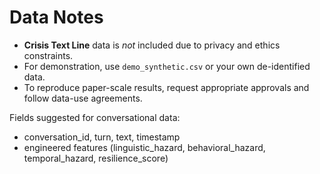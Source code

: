 # Data Notes

- **Crisis Text Line** data is *not* included due to privacy and ethics constraints.
- For demonstration, use `demo_synthetic.csv` or your own de-identified data.
- To reproduce paper-scale results, request appropriate approvals and follow data-use agreements.

Fields suggested for conversational data:
- conversation_id, turn, text, timestamp
- engineered features (linguistic_hazard, behavioral_hazard, temporal_hazard, resilience_score)
